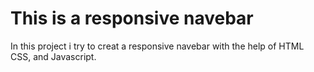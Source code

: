 # This is a responsive navebar

In this project i try to creat a responsive navebar with the help of HTML CSS, and Javascript.